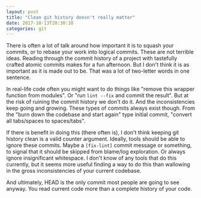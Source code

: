 ```yaml
---
layout: post
title: "Clean git history doesn't really matter"
date: 2017-10-13T20:30:10
categories: git
---
```


There is often a lot of talk around how important it is to squash your commits, or to rebase your work into logical commits. These are not terrible ideas. Reading through the commit history of a project with tastefully crafted atomic commits makes for a fun afternoon. But I don't think it is as important as it is made out to be. That was a lot of two-letter words in one sentence.

In real-life code often you might want to do things like "remove this wrapper function from modules". Or "run `lint --fix` and commit the result". But at the risk of ruining the commit history we don't do it. And the inconsistencies keep going and growing. These types of commits always exist though. From the "burn down the codebase and start again" type initial commit, "convert all tabs/spaces to spaces/tabs".

If there is benefit in doing this (there often is), I don't think keeping git history clean is a valid counter argument. Ideally, tools should be able to ignore these commits. Maybe a `[fix-lint]` commit message or something, to signal that it should be skipped from blame/log exploration. Or always ignore insignificant whitespace. I don't know of any tools that do this currently, but it seems more useful finding a way to do this than wallowing in the gross inconsistencies of your current codebase.

And ultimately, HEAD is the only commit most people are going to see anyway. You read current code more than a complete history of your code.

